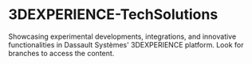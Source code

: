 # 3DEXPERIENCE-TechSolutions
Showcasing experimental developments, integrations, and innovative functionalities in Dassault Systèmes' 3DEXPERIENCE platform. Look for branches to access the content. 
